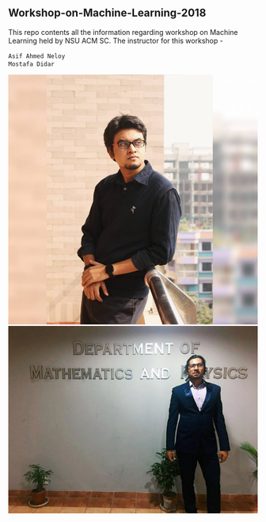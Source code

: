 ## Workshop-on-Machine-Learning-2018
This repo contents all the information regarding workshop on Machine Learning held by NSU ACM SC. The instructor for this workshop - 

```
Asif Ahmed Neloy 
Mostafa Didar

```

![Asif Ahmed Neloy](Images/12507265_1651272625133624_6327118509352301225_n.jpg)
![Mostafa Didar](Images/28234796_10213887325570230_8277411262478695512_o.jpg)





